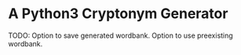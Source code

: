 # A Python3 Cryptonym Generator

TODO: Option to save generated wordbank.
Option to use preexisting wordbank.